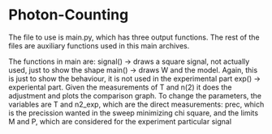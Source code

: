 # Photon-Counting
The file to use is main.py, which has three output functions. The rest of the files are auxiliary functions used in this main archives.

The functions in main are:
signal() -> draws a square signal, not actually used, just to show the shape
main() -> draws W and the model. Again, this is just to show the behaviour, it is not used in the experimental part
exp() -> experiental part. Given the measurements of T and n(2) it does the adjustment and plots the comparison graph. To change the parameters, the variables are T and
        n2_exp, which are the direct measurements: prec, which is the precission wanted in the sweep minimizing chi square, and the limits M and P, which are considered 
        for the experiment particular signal

